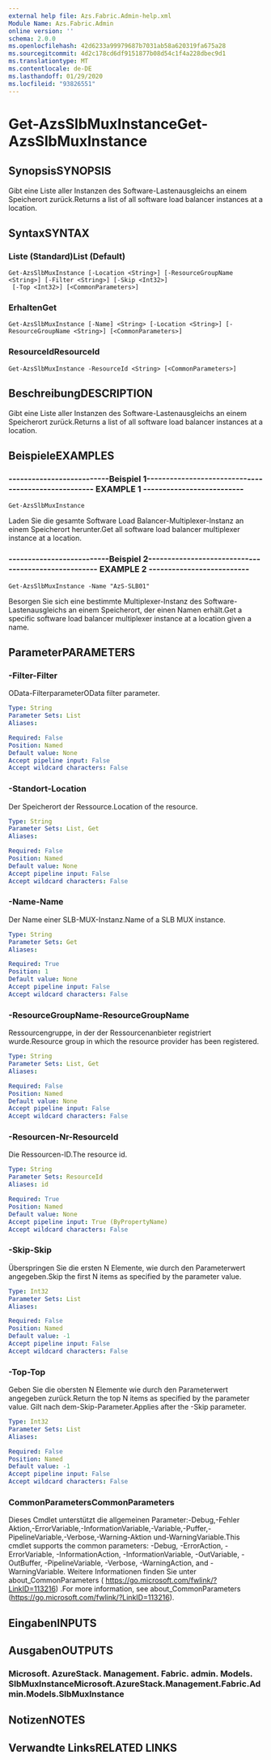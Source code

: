 ```yaml
---
external help file: Azs.Fabric.Admin-help.xml
Module Name: Azs.Fabric.Admin
online version: ''
schema: 2.0.0
ms.openlocfilehash: 42d6233a99979687b7031ab58a620319fa675a28
ms.sourcegitcommit: 4d2c178cd6df9151877b08d54c1f4a228dbec9d1
ms.translationtype: MT
ms.contentlocale: de-DE
ms.lasthandoff: 01/29/2020
ms.locfileid: "93826551"
---
```

# <span data-ttu-id="6b245-101">Get-AzsSlbMuxInstance</span><span class="sxs-lookup"><span data-stu-id="6b245-101">Get-AzsSlbMuxInstance</span></span>

## <span data-ttu-id="6b245-102">Synopsis</span><span class="sxs-lookup"><span data-stu-id="6b245-102">SYNOPSIS</span></span>
<span data-ttu-id="6b245-103">Gibt eine Liste aller Instanzen des Software-Lastenausgleichs an einem Speicherort zurück.</span><span class="sxs-lookup"><span data-stu-id="6b245-103">Returns a list of all software load balancer instances at a location.</span></span>

## <span data-ttu-id="6b245-104">Syntax</span><span class="sxs-lookup"><span data-stu-id="6b245-104">SYNTAX</span></span>

### <span data-ttu-id="6b245-105">Liste (Standard)</span><span class="sxs-lookup"><span data-stu-id="6b245-105">List (Default)</span></span>
```
Get-AzsSlbMuxInstance [-Location <String>] [-ResourceGroupName <String>] [-Filter <String>] [-Skip <Int32>]
 [-Top <Int32>] [<CommonParameters>]
```

### <span data-ttu-id="6b245-106">Erhalten</span><span class="sxs-lookup"><span data-stu-id="6b245-106">Get</span></span>
```
Get-AzsSlbMuxInstance [-Name] <String> [-Location <String>] [-ResourceGroupName <String>] [<CommonParameters>]
```

### <span data-ttu-id="6b245-107">ResourceId</span><span class="sxs-lookup"><span data-stu-id="6b245-107">ResourceId</span></span>
```
Get-AzsSlbMuxInstance -ResourceId <String> [<CommonParameters>]
```

## <span data-ttu-id="6b245-108">Beschreibung</span><span class="sxs-lookup"><span data-stu-id="6b245-108">DESCRIPTION</span></span>
<span data-ttu-id="6b245-109">Gibt eine Liste aller Instanzen des Software-Lastenausgleichs an einem Speicherort zurück.</span><span class="sxs-lookup"><span data-stu-id="6b245-109">Returns a list of all software load balancer instances at a location.</span></span>

## <span data-ttu-id="6b245-110">Beispiele</span><span class="sxs-lookup"><span data-stu-id="6b245-110">EXAMPLES</span></span>

### <span data-ttu-id="6b245-111">--------------------------Beispiel 1--------------------------</span><span class="sxs-lookup"><span data-stu-id="6b245-111">-------------------------- EXAMPLE 1 --------------------------</span></span>
```
Get-AzsSlbMuxInstance
```

<span data-ttu-id="6b245-112">Laden Sie die gesamte Software Load Balancer-Multiplexer-Instanz an einem Speicherort herunter.</span><span class="sxs-lookup"><span data-stu-id="6b245-112">Get all software load balancer multiplexer instance at a location.</span></span>

### <span data-ttu-id="6b245-113">--------------------------Beispiel 2--------------------------</span><span class="sxs-lookup"><span data-stu-id="6b245-113">-------------------------- EXAMPLE 2 --------------------------</span></span>
```
Get-AzsSlbMuxInstance -Name "AzS-SLB01"
```

<span data-ttu-id="6b245-114">Besorgen Sie sich eine bestimmte Multiplexer-Instanz des Software-Lastenausgleichs an einem Speicherort, der einen Namen erhält.</span><span class="sxs-lookup"><span data-stu-id="6b245-114">Get a specific software load balancer multiplexer instance at a location given a name.</span></span>

## <span data-ttu-id="6b245-115">Parameter</span><span class="sxs-lookup"><span data-stu-id="6b245-115">PARAMETERS</span></span>

### <span data-ttu-id="6b245-116">-Filter</span><span class="sxs-lookup"><span data-stu-id="6b245-116">-Filter</span></span>
<span data-ttu-id="6b245-117">OData-Filterparameter</span><span class="sxs-lookup"><span data-stu-id="6b245-117">OData filter parameter.</span></span>

```yaml
Type: String
Parameter Sets: List
Aliases: 

Required: False
Position: Named
Default value: None
Accept pipeline input: False
Accept wildcard characters: False
```

### <span data-ttu-id="6b245-118">-Standort</span><span class="sxs-lookup"><span data-stu-id="6b245-118">-Location</span></span>
<span data-ttu-id="6b245-119">Der Speicherort der Ressource.</span><span class="sxs-lookup"><span data-stu-id="6b245-119">Location of the resource.</span></span>

```yaml
Type: String
Parameter Sets: List, Get
Aliases: 

Required: False
Position: Named
Default value: None
Accept pipeline input: False
Accept wildcard characters: False
```

### <span data-ttu-id="6b245-120">-Name</span><span class="sxs-lookup"><span data-stu-id="6b245-120">-Name</span></span>
<span data-ttu-id="6b245-121">Der Name einer SLB-MUX-Instanz.</span><span class="sxs-lookup"><span data-stu-id="6b245-121">Name of a SLB MUX instance.</span></span>

```yaml
Type: String
Parameter Sets: Get
Aliases: 

Required: True
Position: 1
Default value: None
Accept pipeline input: False
Accept wildcard characters: False
```

### <span data-ttu-id="6b245-122">-ResourceGroupName</span><span class="sxs-lookup"><span data-stu-id="6b245-122">-ResourceGroupName</span></span>
<span data-ttu-id="6b245-123">Ressourcengruppe, in der der Ressourcenanbieter registriert wurde.</span><span class="sxs-lookup"><span data-stu-id="6b245-123">Resource group in which the resource provider has been registered.</span></span>

```yaml
Type: String
Parameter Sets: List, Get
Aliases: 

Required: False
Position: Named
Default value: None
Accept pipeline input: False
Accept wildcard characters: False
```

### <span data-ttu-id="6b245-124">-Resourcen-Nr</span><span class="sxs-lookup"><span data-stu-id="6b245-124">-ResourceId</span></span>
<span data-ttu-id="6b245-125">Die Ressourcen-ID.</span><span class="sxs-lookup"><span data-stu-id="6b245-125">The resource id.</span></span>

```yaml
Type: String
Parameter Sets: ResourceId
Aliases: id

Required: True
Position: Named
Default value: None
Accept pipeline input: True (ByPropertyName)
Accept wildcard characters: False
```

### <span data-ttu-id="6b245-126">-Skip</span><span class="sxs-lookup"><span data-stu-id="6b245-126">-Skip</span></span>
<span data-ttu-id="6b245-127">Überspringen Sie die ersten N Elemente, wie durch den Parameterwert angegeben.</span><span class="sxs-lookup"><span data-stu-id="6b245-127">Skip the first N items as specified by the parameter value.</span></span>

```yaml
Type: Int32
Parameter Sets: List
Aliases: 

Required: False
Position: Named
Default value: -1
Accept pipeline input: False
Accept wildcard characters: False
```

### <span data-ttu-id="6b245-128">-Top</span><span class="sxs-lookup"><span data-stu-id="6b245-128">-Top</span></span>
<span data-ttu-id="6b245-129">Geben Sie die obersten N Elemente wie durch den Parameterwert angegeben zurück.</span><span class="sxs-lookup"><span data-stu-id="6b245-129">Return the top N items as specified by the parameter value.</span></span>
<span data-ttu-id="6b245-130">Gilt nach dem-Skip-Parameter.</span><span class="sxs-lookup"><span data-stu-id="6b245-130">Applies after the -Skip parameter.</span></span>

```yaml
Type: Int32
Parameter Sets: List
Aliases: 

Required: False
Position: Named
Default value: -1
Accept pipeline input: False
Accept wildcard characters: False
```

### <span data-ttu-id="6b245-131">CommonParameters</span><span class="sxs-lookup"><span data-stu-id="6b245-131">CommonParameters</span></span>
<span data-ttu-id="6b245-132">Dieses Cmdlet unterstützt die allgemeinen Parameter:-Debug,-Fehler Aktion,-ErrorVariable,-InformationVariable,-Variable,-Puffer,-PipelineVariable,-Verbose,-Warning-Aktion und-WarningVariable.</span><span class="sxs-lookup"><span data-stu-id="6b245-132">This cmdlet supports the common parameters: -Debug, -ErrorAction, -ErrorVariable, -InformationAction, -InformationVariable, -OutVariable, -OutBuffer, -PipelineVariable, -Verbose, -WarningAction, and -WarningVariable.</span></span> <span data-ttu-id="6b245-133">Weitere Informationen finden Sie unter about_CommonParameters ( https://go.microsoft.com/fwlink/?LinkID=113216) .</span><span class="sxs-lookup"><span data-stu-id="6b245-133">For more information, see about_CommonParameters (https://go.microsoft.com/fwlink/?LinkID=113216).</span></span>

## <span data-ttu-id="6b245-134">Eingaben</span><span class="sxs-lookup"><span data-stu-id="6b245-134">INPUTS</span></span>

## <span data-ttu-id="6b245-135">Ausgaben</span><span class="sxs-lookup"><span data-stu-id="6b245-135">OUTPUTS</span></span>

### <span data-ttu-id="6b245-136">Microsoft. AzureStack. Management. Fabric. admin. Models. SlbMuxInstance</span><span class="sxs-lookup"><span data-stu-id="6b245-136">Microsoft.AzureStack.Management.Fabric.Admin.Models.SlbMuxInstance</span></span>

## <span data-ttu-id="6b245-137">Notizen</span><span class="sxs-lookup"><span data-stu-id="6b245-137">NOTES</span></span>

## <span data-ttu-id="6b245-138">Verwandte Links</span><span class="sxs-lookup"><span data-stu-id="6b245-138">RELATED LINKS</span></span>

